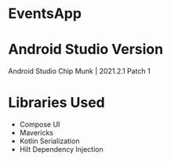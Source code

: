 # EventsApp

# Android Studio Version

Android Studio Chip Munk | 2021.2.1 Patch 1

# Libraries Used

* Compose UI
* Mavericks
* Kotlin Serialization
* Hilt Dependency Injection

